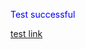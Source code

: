 <html>
  <body>
    <p style="color: blue">Test successful</p>
    <p><a href="https://billingsmoore.github.io/webtest/page2">test link</a></p>
  </body>
 </html>
  
